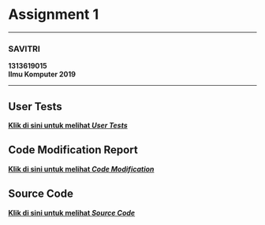 <h1>Assignment 1</h1>
<hr>
<h3>SAVITRI</h3>
<b>1313619015 <br>
<b> Ilmu Komputer 2019
<hr>
  
<h2>User Tests</h2>
<a href="https://github.com/svtrx/Operating-System/tree/hw1/usertests">Klik di sini untuk melihat <i>User Tests</i></a>

<h2>Code Modification Report</h2>
<a href="https://github.com/svtrx/Operating-System/tree/hw1/diff_report.pdf">Klik di sini untuk melihat <i>Code Modification</i></a>

<h2>Source Code</h2>
<a href="https://github.com/svtrx/Operating-System/tree/hw1/xv6-pdx">Klik di sini untuk melihat <i>Source Code</i></a>

